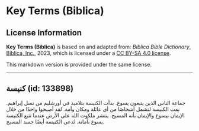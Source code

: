 # Key Terms (Biblica)

## License Information

**Key Terms (Biblica)** is based on and adapted from: _Biblica Bible Dictionary_, [Biblica, Inc.](https://www.biblica.com/), 2023, which is licensed under a [CC BY-SA 4.0 license](https://creativecommons.org/licenses/by-sa/4.0/legalcode.en).

This markdown version is provided under the same license.



--------------------------------

## كنيسة (id: 133898)

جماعة الناس الذين يتبعون يسوع. بدأت الكنيسة بتلاميذ في أورشليم من نسل إبراهيم. نمت الكنيسة لتشمل أشخاصًا من أي عائلة ومكان وأمة. لقد أصبحوا واحدًا من خلال الإيمان بيسوع والإيمان بأنه المسيح. ينتشر ملكوت الله على الأرض عندما تتبع الكنيسة يسوع بأمانة. تُدعى الكنيسة أيضًا جسد المسيح.


